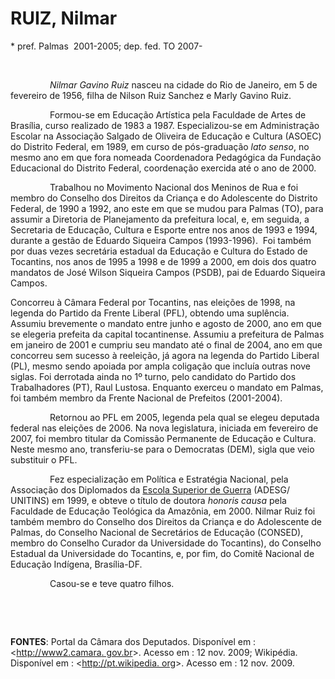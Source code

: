 RUIZ, Nilmar
============

\* pref. Palmas  2001-2005; dep. fed. TO 2007-

 

                *Nilmar Gavino Ruiz* nasceu na cidade do Rio de Janeiro,
em 5 de fevereiro de 1956, filha de Nilson Ruiz Sanchez e Marly Gavino
Ruiz.

                Formou-se em Educação Artística pela Faculdade de Artes
de Brasília, curso realizado de 1983 a 1987. Especializou-se em
Administração Escolar na Associação Salgado de Oliveira de Educação e
Cultura (ASOEC) do Distrito Federal, em 1989, em curso de pós-graduação
*lato senso*, no mesmo ano em que fora nomeada Coordenadora Pedagógica
da Fundação Educacional do Distrito Federal, coordenação exercida até o
ano de 2000.

                Trabalhou no Movimento Nacional dos Meninos de Rua e foi
membro do Conselho dos Direitos da Criança e do Adolescente do Distrito
Federal, de 1990 a 1992, ano este em que se mudou para Palmas (TO), para
assumir a Diretoria de Planejamento da prefeitura local, e, em seguida,
a Secretaria de Educação, Cultura e Esporte entre nos anos de 1993 e
1994, durante a gestão de Eduardo Siqueira Campos (1993-1996).  Foi
também por duas vezes secretária estadual da Educação e Cultura do
Estado de Tocantins, nos anos de 1995 a 1998 e de 1999 a 2000, em dois
dos quatro mandatos de José Wilson Siqueira Campos (PSDB), pai de
Eduardo Siqueira Campos.

Concorreu à Câmara Federal por Tocantins, nas eleições de 1998, na
legenda do Partido da Frente Liberal (PFL), obtendo uma suplência.
Assumiu brevemente o mandato entre junho e agosto de 2000, ano em que se
elegeria prefeita da capital tocantinense. Assumiu a prefeitura de
Palmas em janeiro de 2001 e cumpriu seu mandato até o final de 2004, ano
em que concorreu sem sucesso à reeleição, já agora na legenda do Partido
Liberal (PL), mesmo sendo apoiada por ampla coligação que incluía outras
nove siglas. Foi derrotada ainda no 1º turno, pelo candidato do Partido
dos Trabalhadores (PT), Raul Lustosa. Enquanto exerceu o mandato em
Palmas, foi também membro da Frente Nacional de Prefeitos (2001-2004).

                Retornou ao PFL em 2005, legenda pela qual se elegeu
deputada federal nas eleições de 2006. Na nova legislatura, iniciada em
fevereiro de 2007, foi membro titular da Comissão Permanente de Educação
e Cultura. Neste mesmo ano, transferiu-se para o Democratas (DEM), sigla
que veio substituir o PFL.

                Fez especialização em Política e Estratégia Nacional,
pela Associação dos Diplomados da [Escola Superior de
Guerra](http://pt.wikipedia.org/wiki/Escola_Superior_de_Guerra "Escola Superior de Guerra")
(ADESG/ UNITINS) em 1999, e obteve o título de doutora *honoris causa*
pela Faculdade de Educação Teológica da Amazônia, em 2000. Nilmar Ruiz
foi também membro do Conselho dos Direitos da Criança e do Adolescente
de Palmas, do Conselho Nacional de Secretários de Educação (CONSED),
membro do Conselho Curador da Universidade do Tocantins), do Conselho
Estadual da Universidade do Tocantins, e, por fim, do Comitê Nacional de
Educação Indígena, Brasília-DF.

                Casou-se e teve quatro filhos.

 

 

**FONTES**: Portal da Câmara dos Deputados. Disponível em :
\<[http://www2.camara. gov.br](http://www2.camara.%20gov.br/)\>. Acesso
em : 12 nov. 2009; Wikipédia. Disponível em : \<[http://pt.wikipedia.
org](http://pt.wikipedia.%20org/)\>. Acesso em : 12 nov. 2009.

               

 

 

 

 
